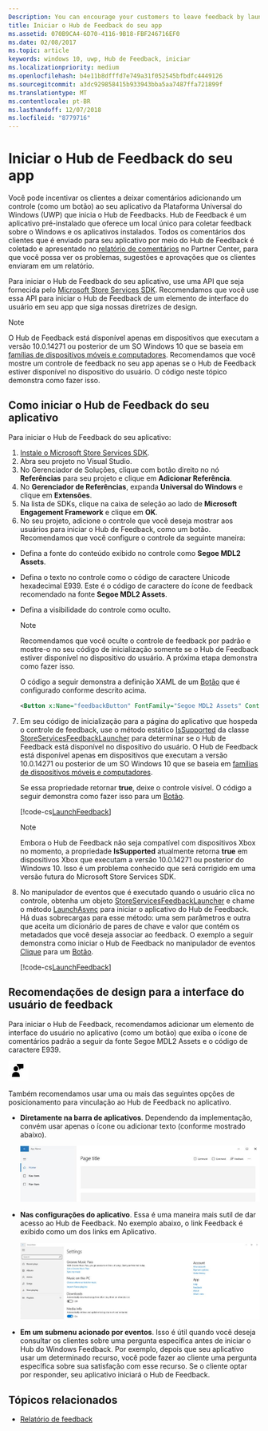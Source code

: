 ```yaml
---
Description: You can encourage your customers to leave feedback by launching Feedback Hub from your app.
title: Iniciar o Hub de Feedback do seu app
ms.assetid: 070B9CA4-6D70-4116-9B18-FBF246716EF0
ms.date: 02/08/2017
ms.topic: article
keywords: windows 10, uwp, Hub de Feedback, iniciar
ms.localizationpriority: medium
ms.openlocfilehash: b4e11b8dfffd7e749a31f052545bfbdfc4449126
ms.sourcegitcommit: a3dc929858415b933943bba5aa7487ffa721899f
ms.translationtype: MT
ms.contentlocale: pt-BR
ms.lasthandoff: 12/07/2018
ms.locfileid: "8779716"
---
```

# <a name="launch-feedback-hub-from-your-app"></a>Iniciar o Hub de Feedback do seu app

Você pode incentivar os clientes a deixar comentários adicionando um controle (como um botão) ao seu aplicativo da Plataforma Universal do Windows (UWP) que inicia o Hub de Feedbacks. Hub de Feedback é um aplicativo pré-instalado que oferece um local único para coletar feedback sobre o Windows e os aplicativos instalados. Todos os comentários dos clientes que é enviado para seu aplicativo por meio do Hub de Feedback é coletado e apresentado no [relatório de comentários](../publish/feedback-report.md) no Partner Center, para que você possa ver os problemas, sugestões e aprovações que os clientes enviaram em um relatório.

Para iniciar o Hub de Feedback do seu aplicativo, use uma API que seja fornecida pelo [Microsoft Store Services SDK](http://aka.ms/store-em-sdk). Recomendamos que você use essa API para iniciar o Hub de Feedback de um elemento de interface do usuário em seu app que siga nossas diretrizes de design.

> [!NOTE]
> O Hub de Feedback está disponível apenas em dispositivos que executam a versão 10.0.14271 ou posterior de um SO Windows 10 que se baseia em [famílias de dispositivos móveis e computadores](https://msdn.microsoft.com/windows/uwp/get-started/universal-application-platform-guide#device-families). Recomendamos que você mostre um controle de feedback no seu app apenas se o Hub de Feedback estiver disponível no dispositivo do usuário. O código neste tópico demonstra como fazer isso.

## <a name="how-to-launch-feedback-hub-from-your-app"></a>Como iniciar o Hub de Feedback do seu aplicativo

Para iniciar o Hub de Feedback do seu aplicativo:

1. [Instale o Microsoft Store Services SDK](microsoft-store-services-sdk.md#install-the-sdk).
2. Abra seu projeto no Visual Studio.
3. No Gerenciador de Soluções, clique com botão direito no nó **Referências** para seu projeto e clique em **Adicionar Referência**.
4. No **Gerenciador de Referências**, expanda **Universal do Windows** e clique em **Extensões**.
5. Na lista de SDKs, clique na caixa de seleção ao lado de **Microsoft Engagement Framework** e clique em **OK**.
6. No seu projeto, adicione o controle que você deseja mostrar aos usuários para iniciar o Hub de Feedback, como um botão. Recomendamos que você configure o controle da seguinte maneira:
  * Defina a fonte do conteúdo exibido no controle como **Segoe MDL2 Assets**.
  * Defina o texto no controle como o código de caractere Unicode hexadecimal E939. Este é o código de caractere do ícone de feedback recomendado na fonte **Segoe MDL2 Assets**.
  * Defina a visibilidade do controle como oculto.
    > [!NOTE]
    > Recomendamos que você oculte o controle de feedback por padrão e mostre-o no seu código de inicialização somente se o Hub de Feedback estiver disponível no dispositivo do usuário. A próxima etapa demonstra como fazer isso.

    O código a seguir demonstra a definição XAML de um [Botão](https://docs.microsoft.com/uwp/api/Windows.UI.Xaml.Controls.Button) que é configurado conforme descrito acima.

    ```XML
    <Button x:Name="feedbackButton" FontFamily="Segoe MDL2 Assets" Content="&#xE939;" HorizontalAlignment="Left" Margin="138,352,0,0" VerticalAlignment="Top" Visibility="Collapsed"  Click="feedbackButton_Click"/>
    ```

7. Em seu código de inicialização para a página do aplicativo que hospeda o controle de feedback, use o método estático [IsSupported](https://docs.microsoft.com/uwp/api/microsoft.services.store.engagement.storeservicesfeedbacklauncher.issupported) da classe [StoreServicesFeedbackLauncher](https://docs.microsoft.com/uwp/api/microsoft.services.store.engagement.storeservicesfeedbacklauncher) para determinar se o Hub de Feedback está disponível no dispositivo do usuário. O Hub de Feedback está disponível apenas em dispositivos que executam a versão 10.0.14271 ou posterior de um SO Windows 10 que se baseia em [famílias de dispositivos móveis e computadores](https://msdn.microsoft.com/windows/uwp/get-started/universal-application-platform-guide#device-families).

    Se essa propriedade retornar **true**, deixe o controle visível. O código a seguir demonstra como fazer isso para um [Botão](https://msdn.microsoft.com/library/windows/apps/windows.ui.xaml.controls.button.aspx).

    [!code-cs[LaunchFeedback](./code/StoreSDKSamples/cs/FeedbackPage.xaml.cs#ToggleFeedbackVisibility)]
      > [!NOTE]
      > Embora o Hub de Feedback não seja compatível com dispositivos Xbox no momento, a propriedade **IsSupported** atualmente retorna **true** em dispositivos Xbox que executam a versão 10.0.14271 ou posterior do Windows 10. Isso é um problema conhecido que será corrigido em uma versão futura do Microsoft Store Services SDK.  

8. No manipulador de eventos que é executado quando o usuário clica no controle, obtenha um objeto [StoreServicesFeedbackLauncher](https://docs.microsoft.com/uwp/api/microsoft.services.store.engagement.storeservicesfeedbacklauncher) e chame o método [LaunchAsync](https://docs.microsoft.com/uwp/api/microsoft.services.store.engagement.storeservicesfeedbacklauncher.launchasync) para iniciar o aplicativo do Hub de Feedback. Há duas sobrecargas para esse método: uma sem parâmetros e outra que aceita um dicionário de pares de chave e valor que contém os metadados que você deseja associar ao feedback. O exemplo a seguir demonstra como iniciar o Hub de Feedback no manipulador de eventos [Clique](https://docs.microsoft.com/uwp/api/windows.ui.xaml.controls.primitives.buttonbase.click) para um [Botão](https://docs.microsoft.com/uwp/api/Windows.UI.Xaml.Controls.Button).

    [!code-cs[LaunchFeedback](./code/StoreSDKSamples/cs/FeedbackPage.xaml.cs#FeedbackButtonClick)]

## <a name="design-recommendations-for-your-feedback-ui"></a>Recomendações de design para a interface do usuário de feedback

Para iniciar o Hub de Feedback, recomendamos adicionar um elemento de interface do usuário no aplicativo (como um botão) que exiba o ícone de comentários padrão a seguir da fonte Segoe MDL2 Assets e o código de caractere E939.

![Ícone de comentários](images/feedback_icon.PNG)

Também recomendamos usar uma ou mais das seguintes opções de posicionamento para vinculação ao Hub de Feedback no aplicativo.
* **Diretamente na barra de aplicativos**. Dependendo da implementação, convém usar apenas o ícone ou adicionar texto (conforme mostrado abaixo).

  ![Ícone de comentários](images/feedback_appbar_placement.png)

* **Nas configurações do aplicativo**. Essa é uma maneira mais sutil de dar acesso ao Hub de Feedback. No exemplo abaixo, o link Feedback é exibido como um dos links em Aplicativo.

  ![Ícone de comentários](images/feedback_settings_placement.png)

* **Em um submenu acionado por eventos**. Isso é útil quando você deseja consultar os clientes sobre uma pergunta específica antes de iniciar o Hub do Windows Feedback. Por exemplo, depois que seu aplicativo usar um determinado recurso, você pode fazer ao cliente uma pergunta específica sobre sua satisfação com esse recurso. Se o cliente optar por responder, seu aplicativo iniciará o Hub de Feedback.


## <a name="related-topics"></a>Tópicos relacionados

* [Relatório de feedback](../publish/feedback-report.md)
